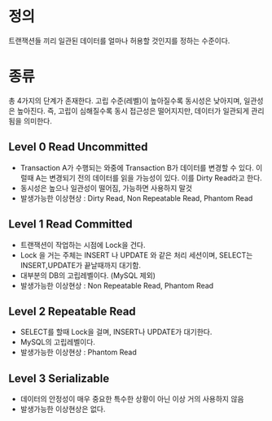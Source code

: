 # 정의
트랜잭션들 끼리 일관된 데이터를 얼마나 허용할 것인지를 정하는 수준이다.

# 종류
총 4가지의 단계가 존재한다. 고립 수준(레벨)이 높아질수록 동시성은 낮아지며, 일관성은 높아진다.
즉, 고립이 심해질수록 동시 접근성은 떨어지지만, 데이터가 일관되게 관리됨을 의미한다.
## Level 0 Read Uncommitted
- Transaction A가 수행되는 와중에 Transaction B가 데이터를 변경할 수 있다. 이럴때 A는 변경되기 전의 데이터를 읽을 가능성이 있다. 이를 Dirty Read라고 한다.
- 동시성은 높으나 일관성이 떨어짐, 가능하면 사용하지 말것
- 발생가능한 이상현상 : Dirty Read, Non Repeatable Read, Phantom Read
## Level 1 Read Committed
- 트랜잭션이 작업하는 시점에 Lock을 건다.
- Lock 을 거는 주체는 INSERT 나 UPDATE 와 같은 처리 세션이며, SELECT는 INSERT,UPDATE가 끝날때까지 대기함.
- 대부분의 DB의 고립레벨이다. (MySQL 제외)
- 발생가능한 이상현상 : Non Repeatable Read, Phantom Read
## Level 2 Repeatable Read
- SELECT를 할때 Lock을 걸며, INSERT나 UPDATE가 대기한다.
- MySQL의 고립레벨이다.
- 발생가능한 이상현상 : Phantom Read
## Level 3 Serializable
- 데이터의 안정성이 매우 중요한 특수한 상황이 아닌 이상 거의 사용하지 않음
- 발생가능한 이상현상은 없다.




